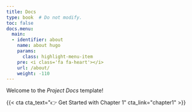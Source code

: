 ```yaml
---
title: Docs
type: book  # Do not modify.
toc: false
docs.menu:
  main:
  - identifier: about
    name: about hugo
    params:
      class: highlight-menu-item
    pre: <i class='fa fa-heart'></i>
    url: /about/
    weight: -110
---
```


Welcome to the _Project Docs_ template!

{{< cta cta_text="👉 Get Started with Chapter 1" cta_link="chapter1" >}}

